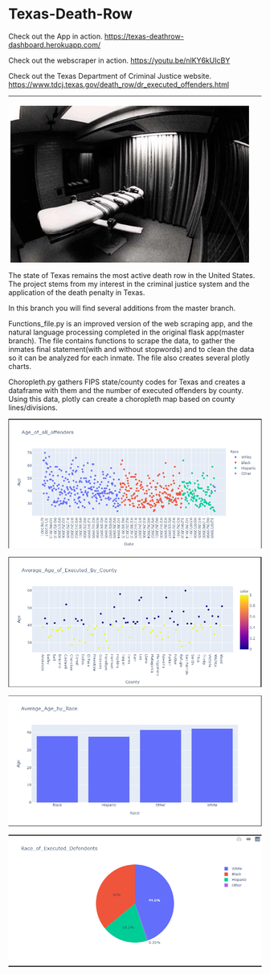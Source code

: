# Texas-Death-Row

Check out the App in action. 
https://texas-deathrow-dashboard.herokuapp.com/

Check out the webscraper in action. 
https://youtu.be/nlKY6kUIcBY

Check out the Texas Department of Criminal Justice website. 
https://www.tdcj.texas.gov/death_row/dr_executed_offenders.html

---------------------------------------------------------------------------------------------------------------------



![Alt text](image/table.png?raw=true "Optional Title")


The state of Texas remains the most active death row in the United States. The project stems from my interest in the criminal justice system and the application of the death penalty in Texas. 

In this branch you will find several additions from the master branch. 


Functions_file.py is an improved version of the web scraping app, and the natural language processing completed in the original flask app(master branch). 
The file contains functions to scrape the data, to gather the inmates final statement(with and without stopwords) and to clean the data so it can be analyzed for each inmate. The file also creates several plotly charts. 




Choropleth.py gathers FIPS state/county codes for Texas and creates a dataframe with them and the number of executed offenders by county. Using this data, plotly can create a choropleth map based on county lines/divisions. 






![Alt text](image/age_of_all_offenders.PNG?raw=true "Optional Title")



![Alt text](image/average_age_by_county.PNG?raw=true "Optional Title")





![Alt text](image/average_age_by_race.PNG?raw=true "Optional Title")


![Alt text](image/race_of_offenders.PNG?raw=true "Optional Title")
